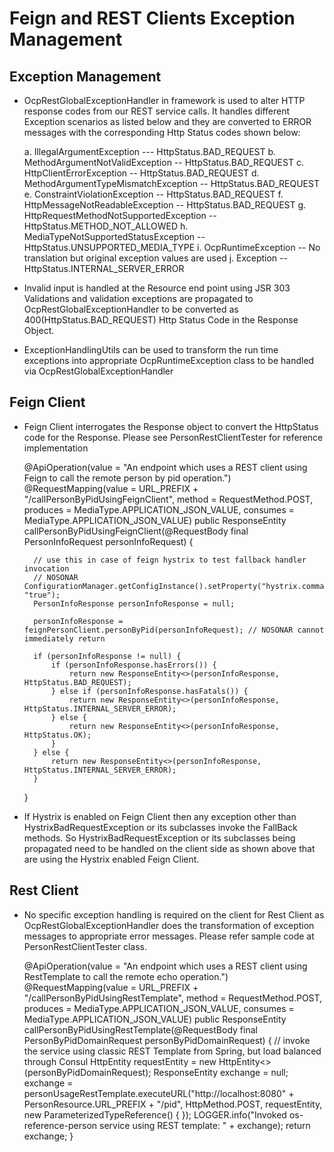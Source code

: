 # Feign and REST Clients Exception Management

## Exception Management

- OcpRestGlobalExceptionHandler in framework is used to alter HTTP response codes from our REST service calls. It handles different Exception scenarios as listed below and they are converted to ERROR messages with the corresponding Http Status codes shown below:
  
  a. IllegalArgumentException  --- HttpStatus.BAD_REQUEST
  b. MethodArgumentNotValidException -- HttpStatus.BAD_REQUEST
  c. HttpClientErrorException -- HttpStatus.BAD_REQUEST
  d. MethodArgumentTypeMismatchException -- HttpStatus.BAD_REQUEST
  e. ConstraintViolationException -- HttpStatus.BAD_REQUEST
  f. HttpMessageNotReadableException -- HttpStatus.BAD_REQUEST
  g. HttpRequestMethodNotSupportedException -- HttpStatus.METHOD_NOT_ALLOWED
  h. MediaTypeNotSupportedStatusException -- HttpStatus.UNSUPPORTED_MEDIA_TYPE
  i. OcpRuntimeException -- No translation but original exception values are used
  j. Exception -- HttpStatus.INTERNAL_SERVER_ERROR
  
- Invalid input is handled at the Resource end point using JSR 303 Validations and validation exceptions are propagated to  OcpRestGlobalExceptionHandler to be converted as 400(HttpStatus.BAD_REQUEST) Http Status Code in the Response Object.

- ExceptionHandlingUtils can be used to transform the run time exceptions into appropriate OcpRuntimeException class to be handled via OcpRestGlobalExceptionHandler

## Feign Client

- Feign Client interrogates the Response object to convert the HttpStatus code for the Response. Please see PersonRestClientTester for reference implementation
		
	@ApiOperation(value = "An endpoint which uses a REST client using Feign to call the remote person by pid operation.")
	@RequestMapping(value = URL_PREFIX + "/callPersonByPidUsingFeignClient", method = RequestMethod.POST,
			produces = MediaType.APPLICATION_JSON_VALUE, consumes = MediaType.APPLICATION_JSON_VALUE)
	public ResponseEntity<PersonInfoResponse>
			callPersonByPidUsingFeignClient(@RequestBody final PersonInfoRequest personInfoRequest) {

		// use this in case of feign hystrix to test fallback handler invocation
		// NOSONAR ConfigurationManager.getConfigInstance().setProperty("hystrix.command.default.circuitBreaker.forceOpen", "true");
		PersonInfoResponse personInfoResponse = null;

		personInfoResponse = feignPersonClient.personByPid(personInfoRequest); // NOSONAR cannot immediately return
		
		if (personInfoResponse != null) {
			if (personInfoResponse.hasErrors()) {
				return new ResponseEntity<>(personInfoResponse, HttpStatus.BAD_REQUEST);
			} else if (personInfoResponse.hasFatals()) {
				return new ResponseEntity<>(personInfoResponse, HttpStatus.INTERNAL_SERVER_ERROR);
			} else {
				return new ResponseEntity<>(personInfoResponse, HttpStatus.OK);
			}
		} else {
			return new ResponseEntity<>(personInfoResponse, HttpStatus.INTERNAL_SERVER_ERROR);
		}
	}

- If Hystrix is enabled on Feign Client then any exception other than HystrixBadRequestException or its subclasses invoke the FallBack methods. So HystrixBadRequestException or its subclasses being propagated need to be handled on the client side as shown above that are using the Hystrix enabled Feign Client.
	
## Rest Client

- No specific exception handling is required on the client for Rest Client as OcpRestGlobalExceptionHandler does the transformation of exception messages to appropriate error messages. Please refer sample code at PersonRestClientTester class.

	@ApiOperation(value = "An endpoint which uses a REST client using RestTemplate to call the remote echo operation.")
	@RequestMapping(value = URL_PREFIX + "/callPersonByPidUsingRestTemplate", method = RequestMethod.POST,
			produces = MediaType.APPLICATION_JSON_VALUE, consumes = MediaType.APPLICATION_JSON_VALUE)
	public ResponseEntity<PersonByPidDomainResponse>
			callPersonByPidUsingRestTemplate(@RequestBody final PersonByPidDomainRequest personByPidDomainRequest) {
		// invoke the service using classic REST Template from Spring, but load balanced through Consul
		HttpEntity<PersonByPidDomainRequest> requestEntity = new HttpEntity<>(personByPidDomainRequest);
		ResponseEntity<PersonByPidDomainResponse> exchange = null;
			exchange =
					personUsageRestTemplate.executeURL("http://localhost:8080" + PersonResource.URL_PREFIX + "/pid",
							HttpMethod.POST, requestEntity, new ParameterizedTypeReference<PersonByPidDomainResponse>() {
							});
		LOGGER.info("Invoked os-reference-person service using REST template: " + exchange);
		return exchange;
	}

